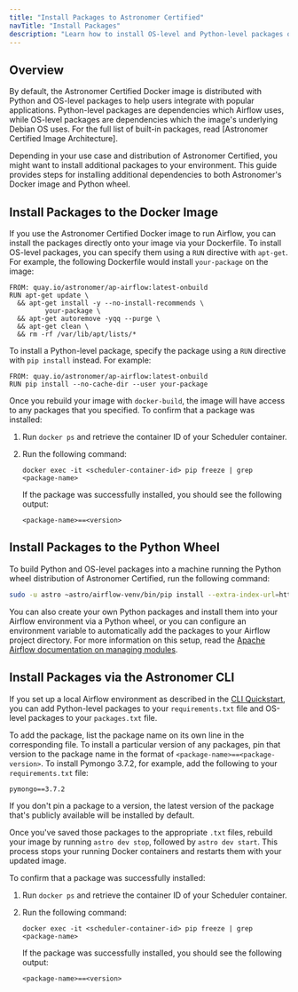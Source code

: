 ```yaml
---
title: "Install Packages to Astronomer Certified"
navTitle: "Install Packages"
description: "Learn how to install OS-level and Python-level packages on Airflow."
---
```


## Overview

By default, the Astronomer Certified Docker image is distributed with Python and OS-level packages to help users integrate with popular applications. Python-level packages are dependencies which Airflow uses, while OS-level packages are dependencies which the image's underlying Debian OS uses. For the full list of built-in packages, read [Astronomer Certified Image Architecture].

Depending in your use case and distribution of Astronomer Certified, you might want to install additional packages to your environment. This guide provides steps for installing additional dependencies to both Astronomer's Docker image and Python wheel.

## Install Packages to the Docker Image

If you use the Astronomer Certified Docker image to run Airflow, you can install the packages directly onto your image via your Dockerfile. To install OS-level packages, you can specify them using a `RUN` directive with `apt-get`. For example, the following Dockerfile would install `your-package` on the image:

```
FROM: quay.io/astronomer/ap-airflow:latest-onbuild
RUN apt-get update \
  && apt-get install -y --no-install-recommends \
         your-package \
  && apt-get autoremove -yqq --purge \
  && apt-get clean \
  && rm -rf /var/lib/apt/lists/*
```

To install a Python-level package, specify the package using a `RUN` directive with `pip install` instead. For example:

```
FROM: quay.io/astronomer/ap-airflow:latest-onbuild
RUN pip install --no-cache-dir --user your-package
```

Once you rebuild your image with `docker-build`, the image will have access to any packages that you specified. To confirm that a package was installed:

1. Run `docker ps` and retrieve the container ID of your Scheduler container.
2. Run the following command:

    ```
    docker exec -it <scheduler-container-id> pip freeze | grep <package-name>
    ```

    If the package was successfully installed, you should see the following output:

    ```
    <package-name>==<version>
    ```


## Install Packages to the Python Wheel

To build Python and OS-level packages into a machine running the Python wheel distribution of Astronomer Certified, run the following command:

```sh
sudo -u astro ~astro/airflow-venv/bin/pip install --extra-index-url=https://pip.astronomer.io/simple/ 'astronomer-certified[<your-dependency>]==<airflow-version>.*'
```

You can also create your own Python packages and install them into your Airflow environment via a Python wheel, or you can configure an environment variable to automatically add the packages to your Airflow project directory. For more information on this setup, read the [Apache Airflow documentation on managing modules](http://apache-airflow-docs.s3-website.eu-central-1.amazonaws.com/docs/apache-airflow/latest/modules_management.html).


## Install Packages via the Astronomer CLI

If you set up a local Airflow environment as described in the [CLI Quickstart](docs/enterprise/v0.25/develop/cli-quickstart), you can add Python-level packages to your `requirements.txt` file and OS-level packages to your `packages.txt` file.

To add the package, list the package name on its own line in the corresponding file. To install a particular version of any packages, pin that version to the package name in the format of `<package-name>==<package-version>`. To install Pymongo 3.7.2, for example, add the following to your `requirements.txt` file:

```
pymongo==3.7.2
```

If you don't pin a package to a version, the latest version of the package that's publicly available will be installed by default.

Once you've saved those packages to the appropriate `.txt` files, rebuild your image by running `astro dev stop`, followed by `astro dev start`. This process stops your running Docker containers and restarts them with your updated image.

To confirm that a package was successfully installed:

1. Run `docker ps` and retrieve the container ID of your Scheduler container.
2. Run the following command:

    ```
    docker exec -it <scheduler-container-id> pip freeze | grep <package-name>
    ```

    If the package was successfully installed, you should see the following output:

    ```
    <package-name>==<version>
    ```
